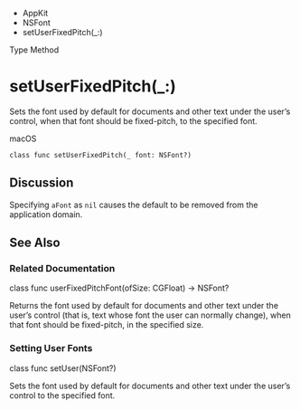 

- AppKit
- NSFont
-  setUserFixedPitch(\_:) 

Type Method

# setUserFixedPitch(\_:)

Sets the font used by default for documents and other text under the user’s control, when that font should be fixed-pitch, to the specified font.

macOS

``` source
class func setUserFixedPitch(_ font: NSFont?)
```

## Discussion

Specifying `aFont` as `nil` causes the default to be removed from the application domain.

## See Also

### Related Documentation

class func userFixedPitchFont(ofSize: CGFloat) -> NSFont?

Returns the font used by default for documents and other text under the user’s control (that is, text whose font the user can normally change), when that font should be fixed-pitch, in the specified size.

### Setting User Fonts

class func setUser(NSFont?)

Sets the font used by default for documents and other text under the user’s control to the specified font.


